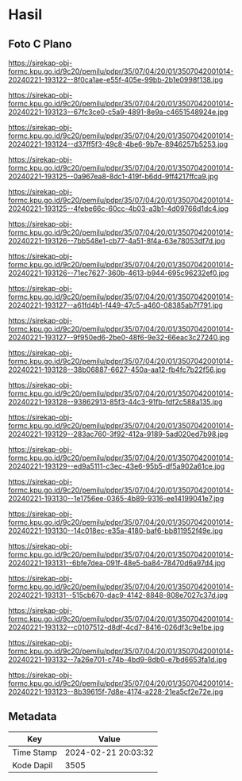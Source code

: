 # Hasil

## Foto C Plano

https://sirekap-obj-formc.kpu.go.id/9c20/pemilu/pdpr/35/07/04/20/01/3507042001014-20240221-193122--8f0ca1ae-e55f-405e-99bb-2b1e0998f138.jpg

https://sirekap-obj-formc.kpu.go.id/9c20/pemilu/pdpr/35/07/04/20/01/3507042001014-20240221-193123--67fc3ce0-c5a9-4891-8e9a-c4651548924e.jpg

https://sirekap-obj-formc.kpu.go.id/9c20/pemilu/pdpr/35/07/04/20/01/3507042001014-20240221-193124--d37ff5f3-49c8-4be6-9b7e-8946257b5253.jpg

https://sirekap-obj-formc.kpu.go.id/9c20/pemilu/pdpr/35/07/04/20/01/3507042001014-20240221-193125--0a967ea8-8dc1-419f-b6dd-9ff4217ffca9.jpg

https://sirekap-obj-formc.kpu.go.id/9c20/pemilu/pdpr/35/07/04/20/01/3507042001014-20240221-193125--4febe66c-60cc-4b03-a3b1-4d09766d1dc4.jpg

https://sirekap-obj-formc.kpu.go.id/9c20/pemilu/pdpr/35/07/04/20/01/3507042001014-20240221-193126--7bb548e1-cb77-4a51-8f4a-63e78053df7d.jpg

https://sirekap-obj-formc.kpu.go.id/9c20/pemilu/pdpr/35/07/04/20/01/3507042001014-20240221-193126--71ec7627-360b-4613-b944-695c96232ef0.jpg

https://sirekap-obj-formc.kpu.go.id/9c20/pemilu/pdpr/35/07/04/20/01/3507042001014-20240221-193127--a61fd4b1-f449-47c5-a460-08385ab7f791.jpg

https://sirekap-obj-formc.kpu.go.id/9c20/pemilu/pdpr/35/07/04/20/01/3507042001014-20240221-193127--9f950ed6-2be0-48f6-9e32-66eac3c27240.jpg

https://sirekap-obj-formc.kpu.go.id/9c20/pemilu/pdpr/35/07/04/20/01/3507042001014-20240221-193128--38b06887-6627-450a-aa12-fb4fc7b22f56.jpg

https://sirekap-obj-formc.kpu.go.id/9c20/pemilu/pdpr/35/07/04/20/01/3507042001014-20240221-193128--93862913-85f3-44c3-91fb-fdf2c588a135.jpg

https://sirekap-obj-formc.kpu.go.id/9c20/pemilu/pdpr/35/07/04/20/01/3507042001014-20240221-193129--283ac760-3f92-412a-9189-5ad020ed7b98.jpg

https://sirekap-obj-formc.kpu.go.id/9c20/pemilu/pdpr/35/07/04/20/01/3507042001014-20240221-193129--ed9a5111-c3ec-43e6-95b5-df5a902a61ce.jpg

https://sirekap-obj-formc.kpu.go.id/9c20/pemilu/pdpr/35/07/04/20/01/3507042001014-20240221-193130--1e1756ee-0365-4b89-9316-ee14199041e7.jpg

https://sirekap-obj-formc.kpu.go.id/9c20/pemilu/pdpr/35/07/04/20/01/3507042001014-20240221-193130--14c018ec-e35a-4180-baf6-bb811952f49e.jpg

https://sirekap-obj-formc.kpu.go.id/9c20/pemilu/pdpr/35/07/04/20/01/3507042001014-20240221-193131--6bfe7dea-091f-48e5-ba84-78470d6a97d4.jpg

https://sirekap-obj-formc.kpu.go.id/9c20/pemilu/pdpr/35/07/04/20/01/3507042001014-20240221-193131--515cb670-dac9-4142-8848-808e7027c37d.jpg

https://sirekap-obj-formc.kpu.go.id/9c20/pemilu/pdpr/35/07/04/20/01/3507042001014-20240221-193132--c0107512-d8df-4cd7-8416-026df3c9e1be.jpg

https://sirekap-obj-formc.kpu.go.id/9c20/pemilu/pdpr/35/07/04/20/01/3507042001014-20240221-193132--7a26e701-c74b-4bd9-8db0-e7bd6653fa1d.jpg

https://sirekap-obj-formc.kpu.go.id/9c20/pemilu/pdpr/35/07/04/20/01/3507042001014-20240221-193123--8b39615f-7d8e-4174-a228-21ea5cf2e72e.jpg


## Metadata

| Key        | Value               |
| ---------- | ------------------- |
| Time Stamp | 2024-02-21 20:03:32 |
| Kode Dapil | 3505                |



